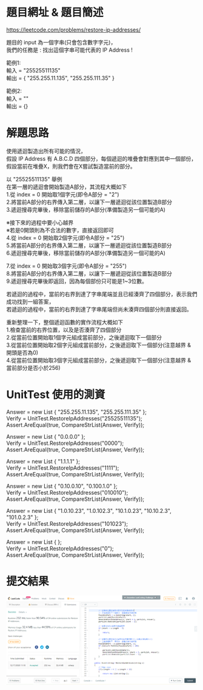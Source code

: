 # 題目網址 & 題目簡述  
https://leetcode.com/problems/restore-ip-addresses/  
  
題目的 input 為一個字串(只會包含數字字元)，  
我們的任務是 : 找出這個字串可能代表的 IP Address !  
  
範例1:  
輸入 = "25525511135"  
輸出 = { "255.255.11.135", "255.255.111.35" }  
  
範例2:  
輸入 = ""  
輸出 = {}  
  
# 解題思路  
使用遞迴製造出所有可能的情況，  
假設 IP Address 有 A.B.C.D 四個部分，每個遞迴的堆疊會對應到其中一個部份，  
假設當前在堆疊X，則我們會在X嘗試製造當前的部分。  
  
以 "25525511135" 舉例  
在第一層的遞迴會開始製造A部分，其流程大概如下  
1.從 index = 0 開始取1個字元(即令A部分 = "2")  
2.將當前A部分的右界傳入第二層，以讓下一層遞迴從該位置製造B部分  
3.遞迴搜尋完畢後，移除當前儲存的A部分(準備製造另一個可能的A)  
  
※接下來的過程中要小心越界  
※若是0開頭則為不合法的數字，直接返回即可  
4.從 index = 0 開始取2個字元(即令A部分 = "25")  
5.將當前A部分的右界傳入第二層，以讓下一層遞迴從該位置製造B部分  
6.遞迴搜尋完畢後，移除當前儲存的A部分(準備製造另一個可能的A)  
  
7.從 index = 0 開始取3個字元(即令A部分 = "255")  
8.將當前A部分的右界傳入第二層，以讓下一層遞迴從該位置製造B部分  
9.遞迴搜尋完畢後即返回，因為每個部份只可能是1~3位數。  
  
若遞迴的過程中，當前的右界到達了字串尾端並且已經湊齊了四個部分，表示我們成功找到一組答案，  
若遞迴的過程中，當前的右界到達了字串尾端但尚未湊齊四個部分則直接返回。  
  
重新整理一下，整個遞迴函數的實作流程大概如下  
1.檢查當前的右界位置，以及是否湊齊了四個部分  
2.從當前位置開始取1個字元組成當前部分，之後遞迴取下一個部分  
3.從當前位置開始取2個字元組成當前部分，之後遞迴取下一個部分(注意越界 & 開頭是否為0)  
4.從當前位置開始取3個字元組成當前部分，之後遞迴取下一個部分(注意越界 & 當前部分是否小於256)  
  
# UnitTest 使用的測資  
Answer = new List<string> { "255.255.11.135", "255.255.111.35" };  
Verify = UnitTest.RestoreIpAddresses("25525511135");  
Assert.AreEqual(true, CompareStrList(Answer, Verify));  
  
Answer = new List<string> { "0.0.0.0" };  
Verify = UnitTest.RestoreIpAddresses("0000");  
Assert.AreEqual(true, CompareStrList(Answer, Verify));  
  
Answer = new List<string> { "1.1.1.1" };  
Verify = UnitTest.RestoreIpAddresses("1111");  
Assert.AreEqual(true, CompareStrList(Answer, Verify));  
  
Answer = new List<string> { "0.10.0.10", "0.100.1.0" };  
Verify = UnitTest.RestoreIpAddresses("010010");  
Assert.AreEqual(true, CompareStrList(Answer, Verify));  
  
Answer = new List<string> { "1.0.10.23", "1.0.102.3", "10.1.0.23", "10.10.2.3", "101.0.2.3" };  
Verify = UnitTest.RestoreIpAddresses("101023");  
Assert.AreEqual(true, CompareStrList(Answer, Verify));  
  
Answer = new List<string> { };  
Verify = UnitTest.RestoreIpAddresses("0");  
Assert.AreEqual(true, CompareStrList(Answer, Verify));  
  
# 提交結果  
![image](https://raw.githubusercontent.com/Jacky20200711/LeetCode/master/Q93(Restore%20IP%20Addresses)/SuccessShot.PNG)  
&emsp;  
&emsp;  
